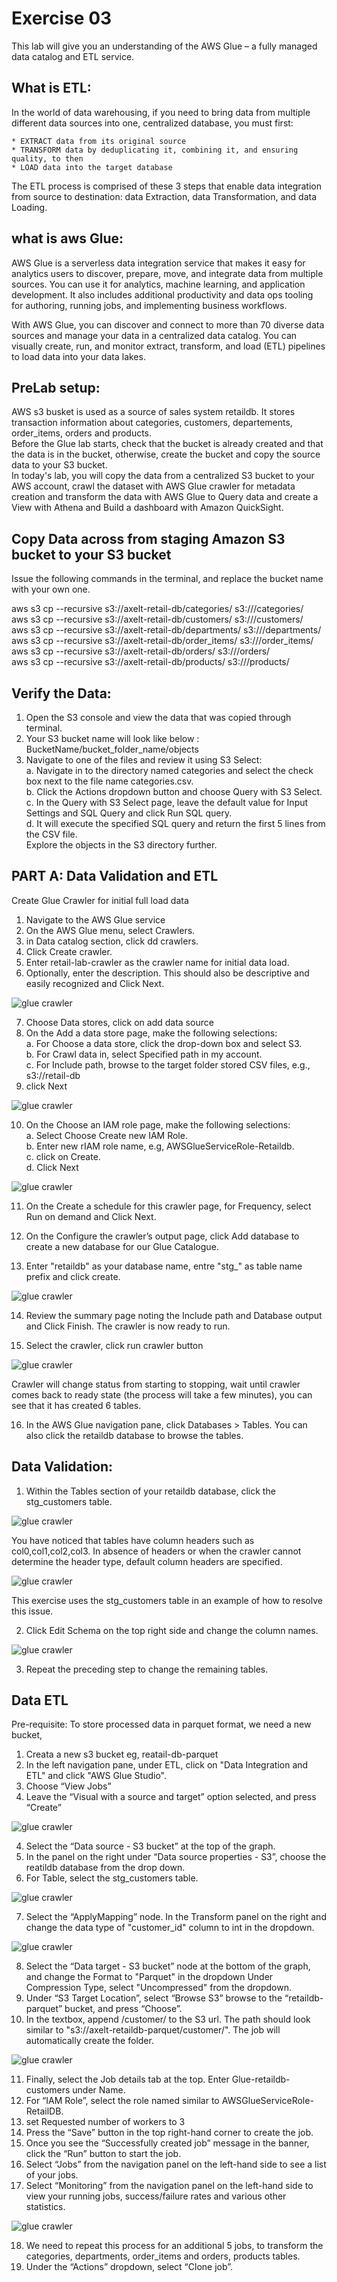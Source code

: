# Exercise 03

This lab will give you an understanding of the AWS Glue – a fully managed data catalog and ETL service.  

## What is ETL:  
In the world of data warehousing, if you need to bring data from multiple different data sources into one, centralized database, you must first:  

    * EXTRACT data from its original source  
    * TRANSFORM data by deduplicating it, combining it, and ensuring quality, to then  
    * LOAD data into the target database  
The ETL process is comprised of these 3 steps that enable data integration from source to destination: data Extraction, data Transformation, and data Loading.  

## what is aws Glue:  
AWS Glue is a serverless data integration service that makes it easy for analytics users to discover, prepare, move, and integrate data from multiple sources. You can use it for analytics, machine learning, and application development. It also includes additional productivity and data ops tooling for authoring, running jobs, and implementing business workflows. 

With AWS Glue, you can discover and connect to more than 70 diverse data sources and manage your data in a centralized data catalog. You can visually create, run, and monitor extract, transform, and load (ETL) pipelines to load data into your data lakes.  

## PreLab setup:

AWS s3 busket is used as a source of sales system retaildb. It stores transaction information about categories, customers, departements, order_items, orders and products.  
Before the Glue lab starts, check that the bucket is already created and that the data is in the bucket, otherwise, create the bucket and copy the source data to your S3 bucket.  
In today's lab, you will copy the data from a centralized S3 bucket to your AWS account,
crawl the dataset with AWS Glue crawler for metadata creation and transform the data
with AWS Glue to Query data and create a View with Athena and Build a dashboard with
Amazon QuickSight.  

## Copy Data across from staging Amazon S3 bucket to your S3 bucket

Issue the following commands in the terminal, and replace the bucket name with your own one.  

aws s3 cp --recursive s3://axelt-retail-db/categories/  s3://<YourBucketName>/categories/  
aws s3 cp --recursive s3://axelt-retail-db/customers/  s3://<YourBucketName>/customers/  
aws s3 cp --recursive s3://axelt-retail-db/departments/  s3://<YourBucketName>/departments/  
aws s3 cp --recursive s3://axelt-retail-db/order_items/  s3://<YourBucketName>/order_items/  
aws s3 cp --recursive s3://axelt-retail-db/orders/  s3://<YourBucketName>/orders/  
aws s3 cp --recursive s3://axelt-retail-db/products/  s3://<YourBucketName>/products/  

## Verify the Data:
  
1. Open the S3 console and view the data that was copied through terminal.  
2. Your S3 bucket name will look like below :  
BucketName/bucket_folder_name/objects  
3. Navigate to one of the files and review it using S3 Select:  
    a. Navigate in to the directory named categories and select the check box next to the file name categories.csv.  
    b. Click the Actions dropdown button and choose Query with S3 Select.  
    c. In the Query with S3 Select page, leave the default value for Input Settings and SQL Query and
click Run SQL query.  
    d. It will execute the specified SQL query and return the first 5 lines from the CSV file.  
Explore the objects in the S3 directory further.  

## PART A: Data Validation and ETL  
Create Glue Crawler for initial full load data  
1. Navigate to the AWS Glue service  
2. On the AWS Glue menu, select Crawlers.  
3. in Data catalog section, click dd crawlers.  
4. Click Create crawler.  
5. Enter retail-lab-crawler as the crawler name for initial data load.  
6. Optionally, enter the description. This should also be descriptive and easily recognized and Click
Next.  

![glue crawler](data/images/glue1.png)  

7. Choose Data stores, click on add data source  
8. On the Add a data store page, make the following selections:  
    a. For Choose a data store, click the drop-down box and select S3.  
    b. For Crawl data in, select Specified path in my account.  
    c. For Include path, browse to the target folder stored CSV files, e.g., s3://retail-db  
9. click Next    

![glue crawler](data/images/glue3.png)  

10. On the Choose an IAM role page, make the following selections:  
    a. Select Choose Create new IAM Role.  
    b. Enter new rIAM role name, e.g, AWSGlueServiceRole-Retaildb.  
    c. click on Create.  
    d. Click Next

![glue crawler](data/images/glue4.png)  

11. On the Create a schedule for this crawler page, for Frequency, select Run on demand and Click Next.  

12. On the Configure the crawler’s output page, click Add database to create a new database for
our Glue Catalogue.   
13. Enter "retaildb" as your database name, entre "stg_" as table name prefix and click create.  

![glue crawler](data/images/glue5.png)  

14. Review the summary page noting the Include path and Database output and Click Finish. The
crawler is now ready to run.  

15.  Select the crawler, click run crawler button  

![glue crawler](data/images/glue6.png)  


Crawler will change status from starting to stopping, wait until crawler comes back to ready state (the
process will take a few minutes), you can see that it has created 6 tables.  

16. In the AWS Glue navigation pane, click Databases > Tables. You can also click the retaildb database to browse the tables.  


## Data Validation: 

1. Within the Tables section of your retaildb database, click the stg_customers table.  

![glue crawler](data/images/glue7.png)   

You have noticed that tables have  column headers such as col0,col1,col2,col3. In absence of headers or when the crawler cannot determine the header type, default column headers are specified.  

![glue crawler](data/images/glue8.png)  

This exercise uses the stg_customers table in an example of how to resolve this issue.  

2. Click Edit Schema on the top right side and change the column names.  

![glue crawler](data/images/glue9.png) 

3. Repeat the preceding step to change the remaining tables.  


## Data ETL  

Pre-requisite: To store processed data in parquet format, we need a new bucket,  

1. Creata a new s3 bucket eg, reatail-db-parquet
2. In the left navigation pane, under ETL, click on "Data Integration and ETL" and click "AWS Glue Studio".
3. Choose “View Jobs”  
4. Leave the “Visual with a source and target” option selected, and press “Create”  

![glue crawler](data/images/glue10.png) 

4. Select the “Data source - S3 bucket” at the top of the graph.  
5. In the panel on the right under “Data source properties - S3”, choose the reatildb database from the drop down.  
6. For Table, select the stg_customers table.  

![glue crawler](data/images/glue11.png) 

7. Select the “ApplyMapping” node. In the Transform panel on the right and change the data type of "customer_id" column to int in the dropdown.  

![glue crawler](data/images/glue12.png) 


8. Select the “Data target - S3 bucket” node at the bottom of the graph, and change the Format to "Parquet" in the dropdown Under Compression Type, select "Uncompressed" from the dropdown.  
9. Under “S3 Target Location”, select “Browse S3” browse to the “retaildb-parquet” bucket, and press “Choose”.  
10. In the textbox, append /customer/ to the S3 url. The path should look similar to "s3://axelt-retaildb-parquet/customer/". The job will automatically create the folder.  

![glue crawler](data/images/glue13.png) 

11.  Finally, select the Job details tab at the top. Enter Glue-retaildb-customers under Name.  
12.  For “IAM Role”, select the role named similar to AWSGlueServiceRole-RetailDB.  
13.  set Requested number of workers to 3
14.  Press the “Save” button in the top right-hand corner to create the job.  
15.  Once you see the “Successfully created job” message in the banner, click the “Run” button to
start the job.  
16. Select “Jobs” from the navigation panel on the left-hand side to see a list of your jobs.  
17. Select “Monitoring” from the navigation panel on the left-hand side to view your running jobs, success/failure rates and various other statistics.   

![glue crawler](data/images/glue14.png)  

18. We need to repeat this process for an additional 5 jobs, to transform the categories, departments, order_items and orders, products tables.  
19. Under the “Actions” dropdown, select “Clone job”.